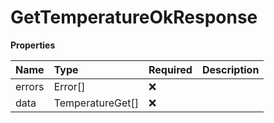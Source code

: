 # GetTemperatureOkResponse

**Properties**

| Name   | Type             | Required | Description |
| :----- | :--------------- | :------- | :---------- |
| errors | Error[]          | ❌       |             |
| data   | TemperatureGet[] | ❌       |             |
